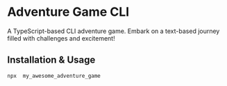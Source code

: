 # Adventure Game CLI

A TypeScript-based CLI adventure game. Embark on a text-based journey filled with challenges and excitement!

## Installation & Usage
```bash
npx  my_awesome_adventure_game
